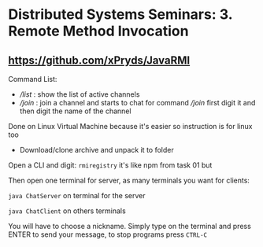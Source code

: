 Distributed Systems Seminars: 3. Remote Method Invocation 
========

https://github.com/xPryds/JavaRMI
--------

Command List:
- */list* : show the list of active channels
- */join* : join a channel and starts to chat
    for command */join* first digit it and then digit the name of the channel



Done on Linux Virtual Machine because it's easier so instruction is for linux too

- Download/clone archive and unpack it to folder

Open a CLI and digit:
`rmiregistry` it's like npm from task 01 but

Then open one terminal for server, as many terminals you want for clients:

`java ChatServer` on terminal for the server

`java ChatClient` on others terminals

You will have to choose a nickname. Simply type on the terminal and press ENTER to send your message, to stop programs press `CTRL-C`

